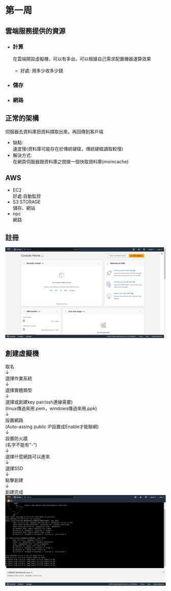 # 第一周
## 雲端服務提供的資源
* ### 計算 
  在雲端開設虛擬機，可以有多台，可以根據自己需求配置機器運算效果<br><br>
  * 好處:
   用多少收多少錢
* ### 儲存
* ### 網路
## 正常的架構
伺服器去資料庫把資料擷取出來，再回傳到客戶端<br>
* 缺點:<br>
速度慢(資料庫可能存在於傳統硬碟，傳統硬碟讀取較慢)<br>
* 解決方式:<br>
在網頁伺服器跟資料庫之間做一個快取資料庫(momcache)
## AWS 
* EC2<br>
好處:自動監控
* S3 STORAGE<br>
儲存、網站
* npc<br>
網路
## 註冊
<img src="../pic/0912.png">

## 創建虛擬機
取名<br>↓<br>
選擇作業系統<br>↓<br>
選擇實體類型<br>↓<br>
選擇或創建key pair(ssh連線需要)<br>
(linux傳過來用.pem，windows傳過來用.ppk)<br>↓<br>
設置網路<br>
(Auto-assing public IP設置成Enable才能聯網)<br>↓<br>
設置防火牆<br>
(名字不能有"-")<br>↓<br>
選擇什麼網路可以進來<br>↓<br>
選擇SSD<br>↓<br>
點擊創建<br>↓<br>
創建完成
<img src="../pic/0912-1.png">
